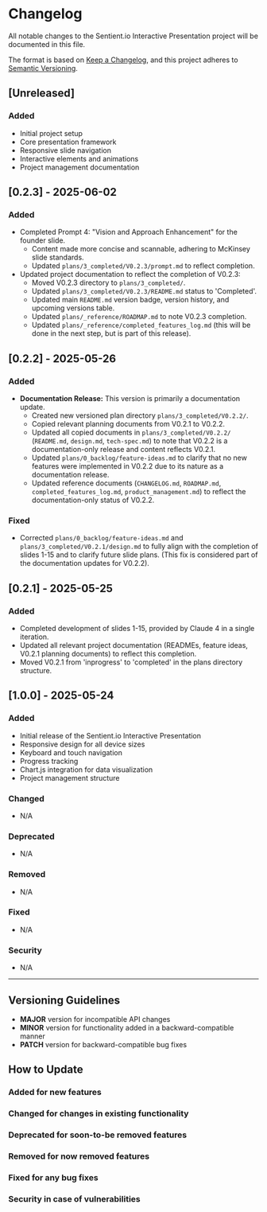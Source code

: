 # Changelog

All notable changes to the Sentient.io Interactive Presentation project will be documented in this file.

The format is based on [Keep a Changelog](https://keepachangelog.com/en/1.0.0/),
and this project adheres to [Semantic Versioning](https://semver.org/spec/v2.0.0.html).

## [Unreleased]
### Added
- Initial project setup
- Core presentation framework
- Responsive slide navigation
- Interactive elements and animations
- Project management documentation

## [0.2.3] - 2025-06-02
### Added
- Completed Prompt 4: "Vision and Approach Enhancement" for the founder slide.
  - Content made more concise and scannable, adhering to McKinsey slide standards.
  - Updated `plans/3_completed/V0.2.3/prompt.md` to reflect completion.
- Updated project documentation to reflect the completion of V0.2.3:
  - Moved V0.2.3 directory to `plans/3_completed/`.
  - Updated `plans/3_completed/V0.2.3/README.md` status to 'Completed'.
  - Updated main `README.md` version badge, version history, and upcoming versions table.
  - Updated `plans/_reference/ROADMAP.md` to note V0.2.3 completion.
  - Updated `plans/_reference/completed_features_log.md` (this will be done in the next step, but is part of this release).

## [0.2.2] - 2025-05-26
### Added
- **Documentation Release:** This version is primarily a documentation update.
  - Created new versioned plan directory `plans/3_completed/V0.2.2/`.
  - Copied relevant planning documents from V0.2.1 to V0.2.2.
  - Updated all copied documents in `plans/3_completed/V0.2.2/` (`README.md`, `design.md`, `tech-spec.md`) to note that V0.2.2 is a documentation-only release and content reflects V0.2.1.
  - Updated `plans/0_backlog/feature-ideas.md` to clarify that no new features were implemented in V0.2.2 due to its nature as a documentation release.
  - Updated reference documents (`CHANGELOG.md`, `ROADMAP.md`, `completed_features_log.md`, `product_management.md`) to reflect the documentation-only status of V0.2.2.
### Fixed
- Corrected `plans/0_backlog/feature-ideas.md` and `plans/3_completed/V0.2.1/design.md` to fully align with the completion of slides 1-15 and to clarify future slide plans. (This fix is considered part of the documentation updates for V0.2.2).

## [0.2.1] - 2025-05-25
### Added
- Completed development of slides 1-15, provided by Claude 4 in a single iteration.
- Updated all relevant project documentation (READMEs, feature ideas, V0.2.1 planning documents) to reflect this completion.
- Moved V0.2.1 from 'inprogress' to 'completed' in the plans directory structure.

## [1.0.0] - 2025-05-24
### Added
- Initial release of the Sentient.io Interactive Presentation
- Responsive design for all device sizes
- Keyboard and touch navigation
- Progress tracking
- Chart.js integration for data visualization
- Project management structure

### Changed
- N/A

### Deprecated
- N/A

### Removed
- N/A

### Fixed
- N/A

### Security
- N/A

---

## Versioning Guidelines

- **MAJOR** version for incompatible API changes
- **MINOR** version for functionality added in a backward-compatible manner
- **PATCH** version for backward-compatible bug fixes

## How to Update

### Added for new features
### Changed for changes in existing functionality
### Deprecated for soon-to-be removed features
### Removed for now removed features
### Fixed for any bug fixes
### Security in case of vulnerabilities
